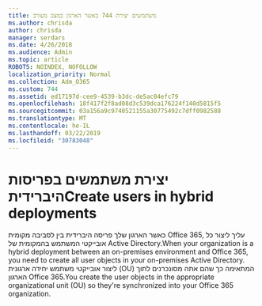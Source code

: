 ```yaml
---
title: משתמשים יצירת 744 כאשר הארגון במצב מעורב
ms.author: chrisda
author: chrisda
manager: serdars
ms.date: 4/26/2018
ms.audience: Admin
ms.topic: article
ROBOTS: NOINDEX, NOFOLLOW
localization_priority: Normal
ms.collection: Adm_O365
ms.custom: 744
ms.assetid: ed17197d-cee9-4539-b3dc-de5ac04efc79
ms.openlocfilehash: 18f417f2f8ad08d3c539dca176224f140d5815f5
ms.sourcegitcommit: 03a156a9c9740521155a30775492c7dff0982588
ms.translationtype: MT
ms.contentlocale: he-IL
ms.lasthandoff: 03/22/2019
ms.locfileid: "30783048"
---
```

# <a name="create-users-in-hybrid-deployments"></a><span data-ttu-id="84076-102">יצירת משתמשים בפריסות היברידית</span><span class="sxs-lookup"><span data-stu-id="84076-102">Create users in hybrid deployments</span></span>

<span data-ttu-id="84076-103">כאשר הארגון שלך פריסה היברידית בין לסביבה מקומית Office 365, עליך ליצור כל אובייקטי המשתמש בהמקומית של Active Directory.</span><span class="sxs-lookup"><span data-stu-id="84076-103">When your organization is a hybrid deployment between an on-premises environment and Office 365, you need to create all user objects in your on-premises Active Directory.</span></span> <span data-ttu-id="84076-104">ליצור אובייקטי משתמש יחידה ארגונית (OU) המתאימה כך שהם אתה מסונכרנים לתוך הארגון Office 365.</span><span class="sxs-lookup"><span data-stu-id="84076-104">You create the user objects in the appropriate organizational unit (OU) so they're synchronized into your Office 365 organization.</span></span>
  


